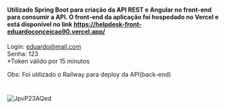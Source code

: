 #### Utilizado Spring Boot para criação da API REST e Angular no front-end para consumir a API. O front-end da aplicação foi hospedado no Vercel e está disponível no link https://helpdesk-front-eduardoconceicao90.vercel.app/

Login: eduardo@mail.com</br>
Senha: 123</br>
*Token válido por 15 minutos

Obs: Foi utilizado o Railway para deploy da API(back-end)
#

![JpvP23AQed](https://user-images.githubusercontent.com/71357905/211878000-d1f6be54-f6fe-47d9-8eed-5df0c93b6fa4.gif)
